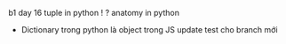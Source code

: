 b1 day 16
tuple in python !
? anatomy in python

- Dictionary trong python là object trong JS
update test cho branch mới